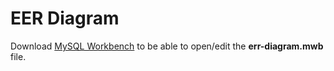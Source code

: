 # EER Diagram

Download [MySQL Workbench](https://www.mysql.com/products/workbench/) to be able to open/edit the **err-diagram.mwb** file.